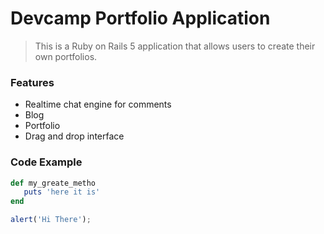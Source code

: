 # Devcamp Portfolio Application

> This is a Ruby on Rails 5 application that allows users to create their own portfolios.

### Features

- Realtime chat engine for comments
- Blog 
- Portfolio 
- Drag and drop interface

### Code Example

``` ruby
def my_greate_metho
   puts 'here it is'
end
```

```javascript
alert('Hi There');
```
